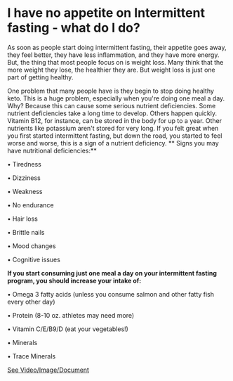 # I have no appetite on Intermittent fasting - what do I do?

As soon as people start doing intermittent fasting, their appetite goes away, they feel better, they have less inflammation, and they have more energy. But, the thing that most people focus on is weight loss. Many think that the more weight they lose, the healthier they are. But weight loss is just one part of getting healthy.

One problem that many people have is they begin to stop doing healthy keto. This is a huge problem, especially when you're doing one meal a day. Why? Because this can cause some serious nutrient deficiencies. Some nutrient deficiencies take a long time to develop. Others happen quickly. Vitamin B12, for instance, can be stored in the body for up to a year. Other nutrients like potassium aren't stored for very long.
If you felt great when you first started intermittent fasting, but down the road, you started to feel worse and worse, this is a sign of a nutrient deficiency.
**
Signs you may have nutritional deficiencies:**

• Tiredness

• Dizziness

• Weakness

• No endurance

• Hair loss

• Brittle nails

• Mood changes

• Cognitive issues

**If you start consuming just one meal a day on your intermittent fasting program, you should increase your intake of:**

• Omega 3 fatty acids (unless you consume salmon and other fatty fish every other day)

• Protein (8-10 oz. athletes may need more)

• Vitamin C/E/B9/D (eat your vegetables!)

• Minerals

• Trace Minerals

 [See Video/Image/Document](https://hls-player.drberg.com/asset?path=migrated-assets/fasting-appetite-and-nutrient-levels)